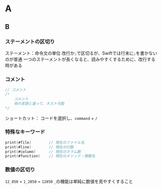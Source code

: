 # A

## B

### ステーメントの区切り

ステーメント：命令文の単位
改行か`;`で区切るが、Swiftでは行末に`;`を書かないのが普通
一つのステーメントが長くなると、読みやすくするために、改行する時がある

### コメント

```swift
// コメント
/*
    コメント
    他の言語と違って、ネスト可能
*/
```

ショートカット：
コードを選択し、`command` + `/`

### 特殊なキーワード

```swift
print(#file)        // 現在のファイル名
print(#line)        // 現在の行数
print(#column)      // 現在のカラム数
print(#function)    // 現在のメソッド・関数名
```

### 数値の区切り

`12_850` = `1_2850` = `12850`
`_`の機能は単純に数値を見やすくすること
